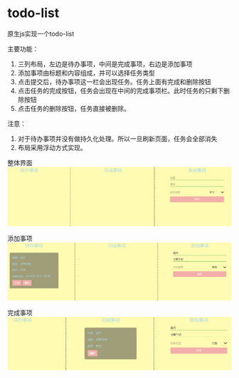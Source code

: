 # todo-list
原生js实现一个todo-list

主要功能：
1. 三列布局，左边是待办事项，中间是完成事项，右边是添加事项
2. 添加事项由标题和内容组成，并可以选择任务类型
3. 点击提交后，待办事项这一栏会出现任务。任务上面有完成和删除按钮
4. 点击任务的完成按钮，任务会出现在中间的完成事项栏。此时任务的只剩下删除按钮
5. 点击任务的删除按钮，任务直接被删除。

注意：
1. 对于待办事项并没有做持久化处理。所以一旦刷新页面，任务会全部消失
2. 布局采用浮动方式实现。

整体界面
![todo-list](https://github.com/windofme1109/todo-list/blob/master/img/todo-list_2.png)

添加事项
![add-event](https://github.com/windofme1109/todo-list/blob/master/img/add.png)

完成事项
![finish-event](https://github.com/windofme1109/todo-list/blob/master/img/finish.png)



